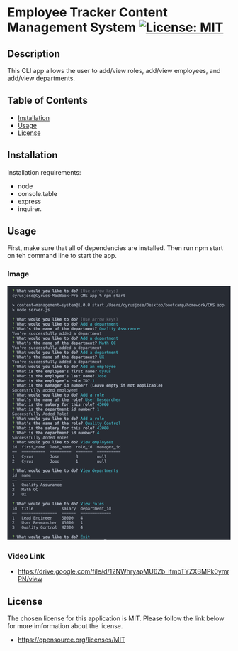  # Employee Tracker Content Management System   [![License: MIT](https://img.shields.io/badge/License-MIT-yellow.svg)](https://opensource.org/licenses/MIT)
 ## Description
 This CLI app allows the user to add/view roles, add/view employees, and add/view departments.
 ## Table of Contents
 <!--ts-->
  * [Installation](#Installation)
  * [Usage](#Usage)
  * [License](#License)
 <!--te-->
 ## Installation
 Installation requirements: 
 * node
 * console.table
 * express
 * inquirer.
 ## Usage
 First, make sure that all of dependencies are installed. Then run npm start on teh command line to start the app.
 ### Image
 <img src = "./assets/images/Screen Shot 2020-08-03 at 5.58.07 PM.png">

 ### Video Link
 * https://drive.google.com/file/d/12NWhryapMU6Zb_ifmbTYZXBMPk0ymrPN/view
 ## License
 The chosen license for this application is MIT. Please follow the link below for more imformation about the license.
 * https://opensource.org/licenses/MIT
 